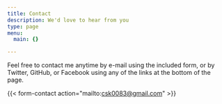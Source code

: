 ```yaml
---
title: Contact
description: We'd love to hear from you
type: page
menu:
  main: {}

---
```



Feel free to contact me anytime by e-mail using the included form, or by Twitter, GitHub, or Facebook using any of the links at the bottom of the page.

{{< form-contact action="mailto:csk0083@gmail.com"  >}}
